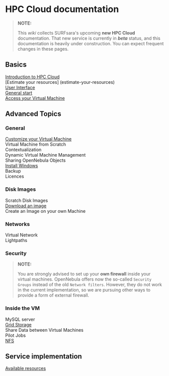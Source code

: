 # HPC Cloud documentation

> **NOTE:**
>
> This _wiki_ collects SURFsara's upcoming **new HPC Cloud** documentation. That new service is currently in **_beta_** status, and this documentation is heavily under construction. You can expect frequent changes in these pages.

## Basics
[Introduction to HPC Cloud](introduction-to-hpc-cloud)  
[Estimate your resources] (estimate-your-resources)  
[User Interface](user-interface)  
[General start](general-start)  
[Access your Virtual Machine](access-your-VM)

## Advanced Topics

### General

[Customize your Virtual Machine](customize-your-vm)  
Virtual Machine from Scratch  
Contextualization  
Dynamic Virtual Machine Management  
Sharing OpenNebula Objects  
[Install Windows](windows)  
Backup  
Licences  

### Disk Images
Scratch Disk Images  
[Download an image](image_download)  
Create an Image on your own Machine  

### Networks
Virtual Network  
Lightpaths 

### Security
> **NOTE:**
>
> You are strongly advised to set up your **own firewall** inside your virtual machines. OpenNebula offers now the so-called `Security Groups` instead of the old `Network filters`. However, they do not work in the current implementation, so we are pursuing other ways to provide a form of external firewall. 


### Inside the VM
MySQL server  
[Grid Storage](grid-storage)  
Share Data between Virtual Machines  
Pilot Jobs  
[NFS](NFS)

## Service implementation
[Available resources](resources-available)
